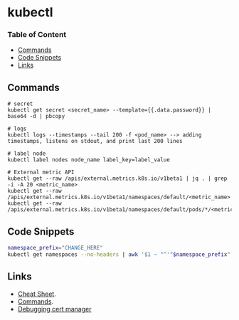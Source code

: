 # kubectl

### Table of Content
* [Commands](#commands)
* [Code Snippets](#code-snippets)
* [Links](#links)

## Commands
```
# secret
kubectl get secret <secret_name> --template={{.data.password}} | base64 -d | pbcopy

# logs
kubectl logs --timestamps --tail 200 -f <pod_name> --> adding timestamps, listens on stdout, and print last 200 lines

# label node
kubectl label nodes node_name label_key=label_value

# External metric API
kubectl get --raw /apis/external.metrics.k8s.io/v1beta1 | jq . | grep -i -A 20 <metric_name>
kubectl get --raw /apis/external.metrics.k8s.io/v1beta1/namespaces/default/<metric_name>
kubectl get --raw /apis/external.metrics.k8s.io/v1beta1/namespaces/default/pods/*/<metric_name>
```

## Code Snippets
```bash
namespace_prefix="CHANGE_HERE"
kubectl get namespaces --no-headers | awk '$1 ~ "^'"$namespace_prefix"'" { print $1 }' | xargs kubectl delete namespace
```

## Links

* [Cheat Sheet](https://kubernetes.io/docs/reference/kubectl/cheatsheet/).
* [Commands](https://kubernetes.io/docs/reference/generated/kubectl/kubectl-commands).
* [Debugging cert manager](https://hackmd.io/@maelvls/debug-cert-manager-webhook)
